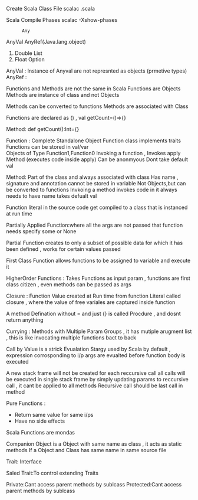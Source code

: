 Create Scala Class File 
scalac <file>.scala

Scala Compile Phases
scalac -Xshow-phases

          Any
AnyVal               AnyRef(Java.lang.object)
1. Double            List
2. Float             Option

AnyVal : Instance of Anyval are not represnted as objects (prmetive types) 
AnyRef : 

Functions and Methods are not the same in Scala
Functions are Objects 
Methods are instance of class and not Objects 

Methods can be converted to functions 
Methods are associated with Class 

Functions are declared as () , val getCount=()=>{}

Method: def getCount():Int={}

Function :
Complete Standalone Object 
Function class implements traits 
Functions can be stored in val/var  
Objects of Type Function1,Function0 
Invoking a function , Invokes apply Method (executes code inside apply)
Can be anonmyous
Dont take default val

Method:
Part of the class and always associated with class 
Has name , signature and annotation
cannot be stored in variable 
Not Objects,but can be converted to functions 
Invkoing a method invokes code in it 
always needs to have name 
takes defualt val


Function literal in the source code get compiled to a class that is instanced  at run time

Partially Applied  Function:where all the args are not passed that function needs specify some or None

Partial Function creates to only a subset of possible data for which it has been defined , works for certain values passed

First Class Function allows functions to be assigned to variable and execute it

HigherOrder Functions : Takes Functions as input param , functions are first class citizen , even methods can be passed as args 

Closure : Function Value created at Run time from function Literal called closure , where the value of free variales are captured inside function

A method Defination without = and just {} is called Procdure , and dosnt return anything 

Currying : Methods with Multiple Param Groups , it has mutiple arugment list , 
this is like invocating multiple functions bact to back

Call by Value is a strick Evualation Stargy used by Scala by default , expression corrosponding to i/p args are evualted before function body is executed

A new stack frame will not be created for each reccursive call all calls will be executed in single stack frame
by simply updating params to reccursive call , it cant be applied to all methods 
Recursive call should be last call in method 

Pure Functions : 
- Return same value for same i/ps 
- Have no side effects

Scala Functions are mondas 

Companion Object is a Object with same name as class , it acts as static methods
If a Object and Class has same name in same source file

Trait: Interface

Saled Trait:To control extending Traits 

Private:Cant access parent methods by sublcass
Protected:Cant access parent methods by sublcass